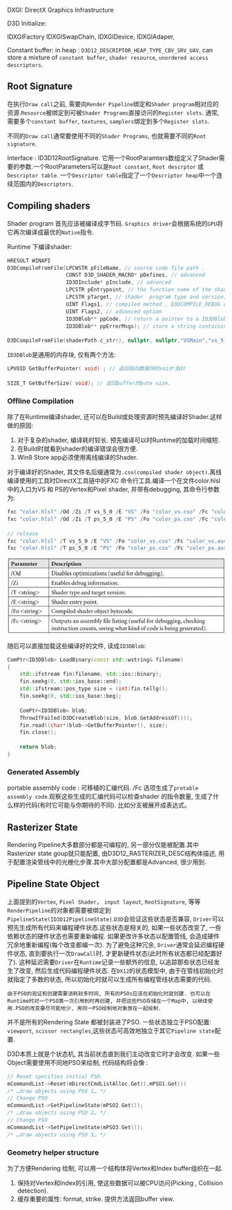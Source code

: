 DXGI: DirectX Graphics Infrastructure

D3D Initialize: 

IDXGIFactory   IDXGISwapChain, IDXGIDevice, IDXGIAdaper, 

Constant buffer:
in heap : `D3D12_DESCRIPTOR_HEAP_TYPE_CBV_SRV_UAV`. can store a mixture of `constant buffer`, `shader resource`, `unordered access descriptors`.

## Root Signature 
在执行`Draw call`之前, 需要向`Render Pipeline`绑定和`Shader program`相对应的资源.`Resource`被绑定到可被`Shader Programs`直接访问的`Register slots`. 通常, 需要多个`constant buffer`, `textures`, `samplers`绑定到多个`Register slots`.

不同的`Draw call`通常要使用不同的`Shader Programs`, 也就需要不同的`Root signature`.

Interface : ID3D12RootSignature. 它用一个RootParamters数组定义了Shader需要的参数.一个RootParameters可以是`Root constant`, `Root descrptor` 或 `Descriptor table`. 一个`Descriptor table`指定了一个`Descriptor heap`中一个连续范围内的`Descriptors`.

## Compiling shaders

Shader program 首先应该被编译成字节码. `Graphics driver`会根据系统的`GPU`将它再次编译成最优的`Native`指令.

Runtime 下编译shader:

```c++
HRESULT WINAPI
D3DCompileFromFile(LPCWSTR pFileName, // source code file path .
                   CONST D3D_SHADER_MACRO* pDefines, // advanced 
                   ID3DInclude* pInclude, // advanced 
                   LPCSTR pEntrypoint, // the function name of the shader's entry point
                   LPCSTR pTarget, // shader  program type and version, vs_5_0, hs_5_0(Hull shader), ds_5_0(Domain shader), gs_5_0(Geometry shader), ps_5_0(pixel shader), cs_5_0(compute shader)
                   UINT Flags1, // compiled method , D3DCOMPILE_DEBUG or D3DCOMPILE_SKIP_OPTIMIZATION
                   UINT Flags2, // advanced option
                   ID3DBlob** ppCode, // return a pointer to a ID3DBlob data structure that stores the compiled shader object bytecode.
                   ID3DBlob** ppErrorMsgs); // store a string containing the compilation errors .

D3DCompileFromFile(shaderPath.c_str(), nullptr, nullptr,"VSMain","vs_5_0", compileFlags,0,&vertexShader, nullptr )
```

`ID3DBlob`是通用的内存块, 仅有两个方法:
```c++
LPVOID GetBufferPointer( void) ; // 返回指向数据块的void*指针 
        
SIZE_T GetBufferSize( void); // 返回buffer的bute size.
```
### Offline Compilation
除了在Runtime编译shader, 还可以在Build或处理资源时预先编译好Shader.这样做的原因:
1. 对于复杂的shader, 编译耗时较长. 预先编译可以时Runtime的加载时间缩短.
2. 在Build时就看到shader的编译错误会很方便.
3. Win8 Store app必须使用离线编译的Shader.

对于编译好的Shader, 其文件名后缀通常为`.cso(compiled shader object)`.离线编译使用的工具时DirectX工具链中的FXC 命令行工具.编译一个在文件color.hlsl中的入口为VS 和 PS的Vertex和Pixel shader, 并带有debugging, 其命令行参数为:
```c++
fxc "color.hlsl" /Od /Zi /T vs_5_0 /E "VS" /Fo "color_vs.cso" /Fc "color_vs.asm"
fxc "color.hlsl" /Od /Zi /T ps_5_0 /E "PS" /Fo "color_ps.cso" /Fc "color_ps.asm"

// release 
fxc "color.hlsl" /T vs_5_0 /E "VS" /Fo "color_vs.cso" /Fc "color_vs.asm"
fxc "color.hlsl" /T ps_5_0 /E "PS" /Fo "color_ps.cso" /Fc "color_ps.asm"
```
![FXCComplieParam](./fxc_param.png)

随后可以直接加载这些编译好的文件, 读成`ID3DBlob`:
```c++
ComPtr<ID3DBlob> LoadBinary(const std::wstring& filename)
{
    std::ifstream fin(filename, std::ios::binary);
    fin.seekg(0, std::ios_base::end);
    std::ifstream::pos_type size = (int)fin.tellg();
    fin.seekg(0, std::ios_base::beg);

    ComPtr<ID3DBlob> blob;
    ThrowIfFailed(D3DCreateBlob(size, blob.GetAddressOf()));
    fin.read((char*)blob->GetBufferPointer(), size);
    fin.close();

    return blob;
}
```

### Generated Assembly 
portable assembly code : 可移植的汇编代码.
/Fc 选项生成了`protable assembly code`.观察这些生成的汇编代码可以检查shader 的指令数量, 生成了什么样的代码(有时它可能与你期待的不同). 比如分支被展开成表达式。

## Rasterizer State
Rendering Pipeline大多数部分都是可编程的, 另一部分仅能被配置.其中Rasterizer state goup就只能配置, 由D3D12_RASTERIZER_DESC结构体描述, 用于配置渲染管线中的光栅化步骤.其中大部分配置都是Advanced, 很少用到.

## Pipeline State Object

上面提到的`Vertex`, `Pixel Shader`， `input layout`, `RootSignature`, 等等`RenderPipeline`的对象都需要被绑定到`PipelineState(ID3D12PipelineState)`.`D3D`会验证这些状态是否兼容, `Driver`可以预先生成所有代码来编程硬件状态.这些状态是相关的, 如果一些状态改变了, 一些依赖状态的硬件状态也需要重新编程. 如果更改许多状态以配置管线, 会造成硬件冗余地重新编程(每个改变都编一次). 为了避免这种冗余, `Driver`通常会延迟编程硬件状态, 直到要执行一次`DrawCall`时, 才更新硬件状态(此时所有状态都已经配置好了). 这种延迟需要`Driver`在`Runtime`记录一些额外的信息, 以追踪那些状态已经发生了改变, 然后生成代码编程硬件状态. 在`DX12`的状态模型中, 由于在管线初始化时就指定了多数的状态, 所以初始化时就可以生成所有编程管线状态需要的代码.

```
由于PSO的验证和创建需要消耗较多时间, 所有的PSOs应该在初始化时就创建. 也可以在Runtime时对一个PSO第一次引用到时再创建, 并把这些PSO存储在一个Map中, 以继续使用.PSO的改变要尽可能地少, 用同一PSO绘制地对象放在一起绘制.
```
并不是所有的Rendering State 都被封装进了PSO. 一些状态独立于PSO配置: `viewport`, `scissor rectangles`,这些状态可高效地独立于其它`Pipeline state`配置.

D3D本质上就是个状态机, 其当前状态直到我们主动改变它时才会改变. 如果一些Object需要使用不同地PSO来绘制, 代码结构将会像 :
```c++
// Reset specifies initial PSO.
mCommandList->Reset(mDirectCmdListAlloc.Get(),mPSO1.Get())
/* …draw objects using PSO 1… */
// Change PSO
mCommandList->SetPipelineState(mPSO2.Get());
/* …draw objects using PSO 2… */
// Change PSO
mCommandList->SetPipelineState(mPSO3.Get());
/* …draw objects using PSO 3… */
```

### Geometry helper structure
为了方便Rendering 绘制, 可以用一个结构体将Vertex和Index buffer组织在一起.
1. 保持对Vertex和Index的引用, 使这些数据可以被CPU访问(Picking , Collision detection).
2. 缓存重要的属性: format, strike. 提供方法返回buffer view.

